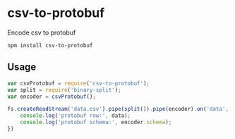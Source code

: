 # csv-to-protobuf

Encode csv to protobuf

	npm install csv-to-protobuf

## Usage

``` js
var csvProtobuf = require('csv-to-protobuf');
var split = require('binary-split');
var encoder = csvProtobuf();

fs.createReadStream('data.csv').pipe(split()).pipe(encoder).on('data', function(data) {
	console.log('protobuf row:', data);
	console.log('protobuf schema:', encoder.schema);
})
```